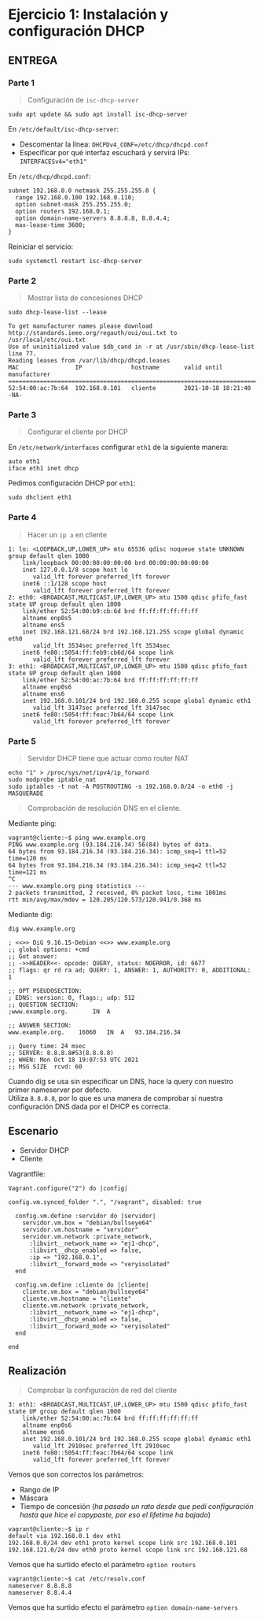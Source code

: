 # Ejercicio 1: Instalación y configuración DHCP

## ENTREGA

### Parte 1
> Configuración de `isc-dhcp-server`

```
sudo apt update && sudo apt install isc-dhcp-server
```

En `/etc/default/isc-dhcp-server`:
- Descomentar la línea: `DHCPDv4_CONF=/etc/dhcp/dhcpd.conf`
- Especificar por qué interfaz escuchará y servirá IPs: `INTERFACESv4="eth1"`  

En `/etc/dhcp/dhcpd.conf`:
```
subnet 192.168.0.0 netmask 255.255.255.0 {
  range 192.168.0.100 192.168.0.110;
  option subnet-mask 255.255.255.0;
  option routers 192.168.0.1;
  option domain-name-servers 8.8.8.8, 8.8.4.4;
  max-lease-time 3600;
}
```

Reiniciar el servicio:
```
sudo systemctl restart isc-dhcp-server
```

### Parte 2
> Mostrar lista de concesiones DHCP

```
sudo dhcp-lease-list --lease
```
```
To get manufacturer names please download http://standards.ieee.org/regauth/oui/oui.txt to /usr/local/etc/oui.txt
Use of uninitialized value $db_cand in -r at /usr/sbin/dhcp-lease-list line 77.
Reading leases from /var/lib/dhcp/dhcpd.leases
MAC                IP              hostname       valid until         manufacturer        
===============================================================================================
52:54:00:ac:7b:64  192.168.0.101   cliente        2021-10-18 18:21:40 -NA-    
```

### Parte 3
> Configurar el cliente por DHCP  

En `/etc/network/interfaces` configurar `eth1` de la siguiente manera:
```
auto eth1
iface eth1 inet dhcp
```

Pedimos configuración DHCP por `eth1`:
```
sudo dhclient eth1
```

### Parte 4
> Hacer un `ip a` en cliente

```
1: lo: <LOOPBACK,UP,LOWER_UP> mtu 65536 qdisc noqueue state UNKNOWN group default qlen 1000
    link/loopback 00:00:00:00:00:00 brd 00:00:00:00:00:00
    inet 127.0.0.1/8 scope host lo
       valid_lft forever preferred_lft forever
    inet6 ::1/128 scope host
       valid_lft forever preferred_lft forever
2: eth0: <BROADCAST,MULTICAST,UP,LOWER_UP> mtu 1500 qdisc pfifo_fast state UP group default qlen 1000
    link/ether 52:54:00:b9:cb:6d brd ff:ff:ff:ff:ff:ff
    altname enp0s5
    altname ens5
    inet 192.168.121.68/24 brd 192.168.121.255 scope global dynamic eth0
       valid_lft 3534sec preferred_lft 3534sec
    inet6 fe80::5054:ff:feb9:cb6d/64 scope link
       valid_lft forever preferred_lft forever
3: eth1: <BROADCAST,MULTICAST,UP,LOWER_UP> mtu 1500 qdisc pfifo_fast state UP group default qlen 1000
    link/ether 52:54:00:ac:7b:64 brd ff:ff:ff:ff:ff:ff
    altname enp0s6
    altname ens6
    inet 192.168.0.101/24 brd 192.168.0.255 scope global dynamic eth1
       valid_lft 3147sec preferred_lft 3147sec
    inet6 fe80::5054:ff:feac:7b64/64 scope link
       valid_lft forever preferred_lft forever
```

### Parte 5
> Servidor DHCP tiene que actuar como router NAT  

```
echo "1" > /proc/sys/net/ipv4/ip_forward
sudo modprobe iptable_nat
sudo iptables -t nat -A POSTROUTING -s 192.168.0.0/24 -o eth0 -j MASQUERADE
```

> Comprobación de resolución DNS en el cliente.

Mediante ping:
```
vagrant@cliente:~$ ping www.example.org
PING www.example.org (93.184.216.34) 56(84) bytes of data.
64 bytes from 93.184.216.34 (93.184.216.34): icmp_seq=1 ttl=52 time=120 ms
64 bytes from 93.184.216.34 (93.184.216.34): icmp_seq=2 ttl=52 time=121 ms
^C
--- www.example.org ping statistics ---
2 packets transmitted, 2 received, 0% packet loss, time 1001ms
rtt min/avg/max/mdev = 120.205/120.573/120.941/0.368 ms
```

Mediante dig:
```
dig www.example.org
```
```
; <<>> DiG 9.16.15-Debian <<>> www.example.org
;; global options: +cmd
;; Got answer:
;; ->>HEADER<<- opcode: QUERY, status: NOERROR, id: 6677
;; flags: qr rd ra ad; QUERY: 1, ANSWER: 1, AUTHORITY: 0, ADDITIONAL: 1

;; OPT PSEUDOSECTION:
; EDNS: version: 0, flags:; udp: 512
;; QUESTION SECTION:
;www.example.org.		IN	A

;; ANSWER SECTION:
www.example.org.	16060	IN	A	93.184.216.34

;; Query time: 24 msec
;; SERVER: 8.8.8.8#53(8.8.8.8)
;; WHEN: Mon Oct 18 19:07:53 UTC 2021
;; MSG SIZE  rcvd: 60
```
Cuando dig se usa sin especificar un DNS, hace la query con nuestro primer nameserver por defecto.  
Utiliza `8.8.8.8`, por lo que es una manera de comprobar si nuestra configuración DNS dada por el DHCP es correcta.  



## Escenario

- Servidor DHCP
- Cliente

Vagrantfile:
```
Vagrant.configure("2") do |config|

config.vm.synced_folder ".", "/vagrant", disabled: true

  config.vm.define :servidor do |servidor|
    servidor.vm.box = "debian/bullseye64"
    servidor.vm.hostname = "servidor"
    servidor.vm.network :private_network,
      :libvirt__network_name => "ej1-dhcp",
      :libvirt__dhcp_enabled => false,
      :ip => "192.168.0.1",
      :libvirt__forward_mode => "veryisolated"
  end

  config.vm.define :cliente do |cliente|
    cliente.vm.box = "debian/bullseye64"
    cliente.vm.hostname = "cliente"
    cliente.vm.network :private_network,
      :libvirt__network_name => "ej1-dhcp",
      :libvirt__dhcp_enabled => false,
      :libvirt__forward_mode => "veryisolated"
  end

end
```


## Realización

> Comprobar la configuración de red del cliente

```
3: eth1: <BROADCAST,MULTICAST,UP,LOWER_UP> mtu 1500 qdisc pfifo_fast state UP group default qlen 1000
    link/ether 52:54:00:ac:7b:64 brd ff:ff:ff:ff:ff:ff
    altname enp0s6
    altname ens6
    inet 192.168.0.101/24 brd 192.168.0.255 scope global dynamic eth1
       valid_lft 2910sec preferred_lft 2910sec
    inet6 fe80::5054:ff:feac:7b64/64 scope link
       valid_lft forever preferred_lft forever
```

Vemos que son correctos los parámetros:
- Rango de IP
- Máscara
- Tiempo de concesión (*ha pasado un rato desde que pedí configuración hasta que hice el copypaste, por eso el lifetime ha bajado*)

```
vagrant@cliente:~$ ip r
default via 192.168.0.1 dev eth1
192.168.0.0/24 dev eth1 proto kernel scope link src 192.168.0.101
192.168.121.0/24 dev eth0 proto kernel scope link src 192.168.121.68
```

Vemos que ha surtido efecto el parámetro `option routers`

```
vagrant@cliente:~$ cat /etc/resolv.conf
nameserver 8.8.8.8
nameserver 8.8.4.4
```

Vemos que ha surtido efecto el parámetro `option domain-name-servers`

